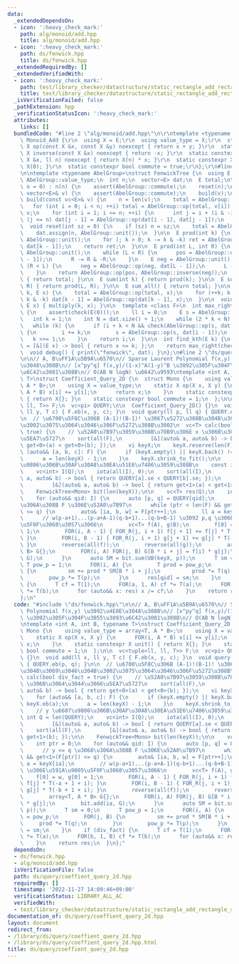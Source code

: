 ```yaml
---
data:
  _extendedDependsOn:
  - icon: ':heavy_check_mark:'
    path: alg/monoid/add.hpp
    title: alg/monoid/add.hpp
  - icon: ':heavy_check_mark:'
    path: ds/fenwick.hpp
    title: ds/fenwick.hpp
  _extendedRequiredBy: []
  _extendedVerifiedWith:
  - icon: ':heavy_check_mark:'
    path: test/library_checker/datastructure/static_rectangle_add_rectangle_sum2.test.cpp
    title: test/library_checker/datastructure/static_rectangle_add_rectangle_sum2.test.cpp
  _isVerificationFailed: false
  _pathExtension: hpp
  _verificationStatusIcon: ':heavy_check_mark:'
  attributes:
    links: []
  bundledCode: "#line 2 \"alg/monoid/add.hpp\"\n\r\ntemplate <typename E>\r\nstruct\
    \ Monoid_Add {\r\n  using X = E;\r\n  using value_type = X;\r\n  static constexpr\
    \ X op(const X &x, const X &y) noexcept { return x + y; }\r\n  static constexpr\
    \ X inverse(const X &x) noexcept { return -x; }\r\n  static constexpr X power(const\
    \ X &x, ll n) noexcept { return X(n) * x; }\r\n  static constexpr X unit() { return\
    \ X(0); }\r\n  static constexpr bool commute = true;\r\n};\r\n#line 3 \"ds/fenwick.hpp\"\
    \n\ntemplate <typename AbelGroup>\nstruct FenwickTree {\n  using E = typename\
    \ AbelGroup::value_type;\n  int n;\n  vector<E> dat;\n  E total;\n\n  FenwickTree(int\
    \ n = 0) : n(n) {\n    assert(AbelGroup::commute);\n    reset(n);\n  }\n  FenwickTree(const\
    \ vector<E>& v) {\n    assert(AbelGroup::commute);\n    build(v);\n  }\n\n  void\
    \ build(const vc<E>& v) {\n    n = len(v);\n    total = AbelGroup::unit();\n \
    \   for (int i = 0; i < n; ++i) total = AbelGroup::op(total, v[i]);\n    dat =\
    \ v;\n    for (int i = 1; i <= n; ++i) {\n      int j = i + (i & -i);\n      if\
    \ (j <= n) dat[j - 1] = AbelGroup::op(dat[i - 1], dat[j - 1]);\n    }\n  }\n\n\
    \  void reset(int sz = 0) {\n    if (sz) n = sz;\n    total = AbelGroup::unit();\n\
    \    dat.assign(n, AbelGroup::unit());\n  }\n\n  E prod(int k) {\n    E ret =\
    \ AbelGroup::unit();\n    for (; k > 0; k -= k & -k) ret = AbelGroup::op(ret,\
    \ dat[k - 1]);\n    return ret;\n  }\n\n  E prod(int L, int R) {\n    E pos =\
    \ AbelGroup::unit();\n    while (L < R) {\n      pos = AbelGroup::op(pos, dat[R\
    \ - 1]);\n      R -= R & -R;\n    }\n    E neg = AbelGroup::unit();\n    while\
    \ (R < L) {\n      neg = AbelGroup::op(neg, dat[L - 1]);\n      L -= L & -L;\n\
    \    }\n    return AbelGroup::op(pos, AbelGroup::inverse(neg));\n  }\n\n  E prod_all()\
    \ { return total; }\n\n  E sum(int k) { return prod(k); }\n\n  E sum(int L, int\
    \ R) { return prod(L, R); }\n\n  E sum_all() { return total; }\n\n  void multiply(int\
    \ k, E x) {\n    total = AbelGroup::op(total, x);\n    for (++k; k <= n; k +=\
    \ k & -k) dat[k - 1] = AbelGroup::op(dat[k - 1], x);\n  }\n\n  void add(int k,\
    \ E x) { multiply(k, x); }\n\n  template <class F>\n  int max_right(F& check)\
    \ {\n    assert(check(E(0)));\n    ll i = 0;\n    E s = AbelGroup::unit();\n \
    \   int k = 1;\n    int N = dat.size() + 1;\n    while (2 * k < N) k *= 2;\n \
    \   while (k) {\n      if (i + k < N && check(AbelGroup::op(s, dat[i + k - 1])))\
    \ {\n        i += k;\n        s = AbelGroup::op(s, dat[i - 1]);\n      }\n   \
    \   k >>= 1;\n    }\n    return i;\n  }\n\n  int find_kth(E k) {\n    auto check\
    \ = [&](E x) -> bool { return x <= k; };\n    return max_right(check);\n  }\n\n\
    \  void debug() { print(\"fenwick\", dat); }\n};\n#line 2 \"ds/query/coeffient_query_2d.hpp\"\
    \n\n// A, B\uFF1A\u5B9A\u6570\n// Sparse Laurent Polynomial f(x,y) \u3092\u4E0E\
    \u3048\u308B\n// [x^py^q] f(x,y)/(1-x)^A(1-y)^B \u3092\u305F\u304F\u3055\u3093\
    \u6C42\u3081\u308B\n// O(AB N logN) \u6642\u9593\ntemplate <int A, int B, typename\
    \ T>\nstruct Coefficient_Query_2D {\n  struct Mono {\n    using value_type = array<T,\
    \ A * B>;\n    using X = value_type;\n    static X op(X x, X y) {\n      FOR(i,\
    \ A * B) x[i] += y[i];\n      return x;\n    }\n    static constexpr X unit()\
    \ { return X{}; }\n    static constexpr bool commute = 1;\n  };\n\n  vc<tuple<ll,\
    \ ll, T>> F;\n  vc<pi> QUERY;\n\n  Coefficient_Query_2D() {}\n  void add(ll x,\
    \ ll y, T c) { F.eb(x, y, c); }\n  void query(ll p, ll q) { QUERY.eb(p, q); }\n\
    \n  // \u6700\u5F8C\u306B (A-1)!(B-1)! \u3067\u5272\u308B\u304B\u3069\u3046\u304B\
    \u3002\u3075\u3064\u3046\u306F\u5272\u308B\u3002\n  vc<T> calc(bool div_fact =\
    \ true) {\n    // \u52A0\u7B97\u3059\u308B\u70B9\u306E x \u306B\u3064\u3044\u3066\
    \u5EA7\u5727\n    sort(all(F),\n         [&](auto& a, auto& b) -> bool { return\
    \ get<0>(a) < get<0>(b); });\n    vi keyX;\n    keyX.reserve(len(F));\n    for\
    \ (auto&& [a, b, c]: F) {\n      if (keyX.empty() || keyX.back() != a) keyX.eb(a);\n\
    \      a = len(keyX) - 1;\n    }\n    keyX.shrink_to_fit();\n\n    // y \u6607\
    \u9806\u306B\u30AF\u30A8\u30EA\u51E6\u7406\u3059\u308B\n    const int Q = len(QUERY);\n\
    \    vc<int> I(Q);\n    iota(all(I), 0);\n    sort(all(I),\n         [&](auto&\
    \ a, auto& b) -> bool { return QUERY[a].se < QUERY[b].se; });\n    sort(all(F),\n\
    \         [&](auto& a, auto& b) -> bool { return get<1>(a) < get<1>(b); });\n\n\
    \    FenwickTree<Mono> bit(len(keyX));\n\n    vc<T> res(Q);\n    int ptr = 0;\n\
    \    for (auto&& qid: I) {\n      auto [p, q] = QUERY[qid];\n      // y <= q \u3068\
    \u306A\u308B F \u306E\u52A0\u7B97\n      while (ptr < len(F) && get<1>(F[ptr])\
    \ <= q) {\n        auto& [ia, b, w] = F[ptr++];\n        ll a = keyX[ia];\n  \
    \      // w(p-a+1)...(p-a+A-1)(q-b+1)...(q-b+B-1) \u3092 p,q \u306E\u591A\u9805\
    \u5F0F\u3068\u3057\u3066\n        vc<T> f(A), g(B);\n        f[0] = w, g[0] =\
    \ 1;\n        FOR(i, A - 1) { FOR_R(j, i + 1) f[j + 1] += f[j] * T(-a + 1 + i);\
    \ }\n        FOR(i, B - 1) { FOR_R(j, i + 1) g[j + 1] += g[j] * T(-b + 1 + i);\
    \ }\n        reverse(all(f));\n        reverse(all(g));\n        array<T, A *\
    \ B> G{};\n        FOR(i, A) FOR(j, B) G[B * i + j] = f[i] * g[j];\n        bit.add(ia,\
    \ G);\n      }\n      auto SM = bit.sum(UB(keyX, p));\n      T sm = 0;\n     \
    \ T pow_p = 1;\n      FOR(i, A) {\n        T prod = pow_p;\n        FOR(j, B)\
    \ {\n          sm += prod * SM[B * i + j];\n          prod *= T(q);\n        }\n\
    \        pow_p *= T(p);\n      }\n      res[qid] = sm;\n    }\n    if (div_fact)\
    \ {\n      T cf = T(1);\n      FOR(a, 1, A) cf *= T(a);\n      FOR(b, 1, B) cf\
    \ *= T(b);\n      for (auto&& x: res) x /= cf;\n    }\n    return res;\n  }\n\
    };\n"
  code: "#include \"ds/fenwick.hpp\"\n\n// A, B\uFF1A\u5B9A\u6570\n// Sparse Laurent\
    \ Polynomial f(x,y) \u3092\u4E0E\u3048\u308B\n// [x^py^q] f(x,y)/(1-x)^A(1-y)^B\
    \ \u3092\u305F\u304F\u3055\u3093\u6C42\u3081\u308B\n// O(AB N logN) \u6642\u9593\
    \ntemplate <int A, int B, typename T>\nstruct Coefficient_Query_2D {\n  struct\
    \ Mono {\n    using value_type = array<T, A * B>;\n    using X = value_type;\n\
    \    static X op(X x, X y) {\n      FOR(i, A * B) x[i] += y[i];\n      return\
    \ x;\n    }\n    static constexpr X unit() { return X{}; }\n    static constexpr\
    \ bool commute = 1;\n  };\n\n  vc<tuple<ll, ll, T>> F;\n  vc<pi> QUERY;\n\n  Coefficient_Query_2D()\
    \ {}\n  void add(ll x, ll y, T c) { F.eb(x, y, c); }\n  void query(ll p, ll q)\
    \ { QUERY.eb(p, q); }\n\n  // \u6700\u5F8C\u306B (A-1)!(B-1)! \u3067\u5272\u308B\
    \u304B\u3069\u3046\u304B\u3002\u3075\u3064\u3046\u306F\u5272\u308B\u3002\n  vc<T>\
    \ calc(bool div_fact = true) {\n    // \u52A0\u7B97\u3059\u308B\u70B9\u306E x\
    \ \u306B\u3064\u3044\u3066\u5EA7\u5727\n    sort(all(F),\n         [&](auto& a,\
    \ auto& b) -> bool { return get<0>(a) < get<0>(b); });\n    vi keyX;\n    keyX.reserve(len(F));\n\
    \    for (auto&& [a, b, c]: F) {\n      if (keyX.empty() || keyX.back() != a)\
    \ keyX.eb(a);\n      a = len(keyX) - 1;\n    }\n    keyX.shrink_to_fit();\n\n\
    \    // y \u6607\u9806\u306B\u30AF\u30A8\u30EA\u51E6\u7406\u3059\u308B\n    const\
    \ int Q = len(QUERY);\n    vc<int> I(Q);\n    iota(all(I), 0);\n    sort(all(I),\n\
    \         [&](auto& a, auto& b) -> bool { return QUERY[a].se < QUERY[b].se; });\n\
    \    sort(all(F),\n         [&](auto& a, auto& b) -> bool { return get<1>(a) <\
    \ get<1>(b); });\n\n    FenwickTree<Mono> bit(len(keyX));\n\n    vc<T> res(Q);\n\
    \    int ptr = 0;\n    for (auto&& qid: I) {\n      auto [p, q] = QUERY[qid];\n\
    \      // y <= q \u3068\u306A\u308B F \u306E\u52A0\u7B97\n      while (ptr < len(F)\
    \ && get<1>(F[ptr]) <= q) {\n        auto& [ia, b, w] = F[ptr++];\n        ll\
    \ a = keyX[ia];\n        // w(p-a+1)...(p-a+A-1)(q-b+1)...(q-b+B-1) \u3092 p,q\
    \ \u306E\u591A\u9805\u5F0F\u3068\u3057\u3066\n        vc<T> f(A), g(B);\n    \
    \    f[0] = w, g[0] = 1;\n        FOR(i, A - 1) { FOR_R(j, i + 1) f[j + 1] +=\
    \ f[j] * T(-a + 1 + i); }\n        FOR(i, B - 1) { FOR_R(j, i + 1) g[j + 1] +=\
    \ g[j] * T(-b + 1 + i); }\n        reverse(all(f));\n        reverse(all(g));\n\
    \        array<T, A * B> G{};\n        FOR(i, A) FOR(j, B) G[B * i + j] = f[i]\
    \ * g[j];\n        bit.add(ia, G);\n      }\n      auto SM = bit.sum(UB(keyX,\
    \ p));\n      T sm = 0;\n      T pow_p = 1;\n      FOR(i, A) {\n        T prod\
    \ = pow_p;\n        FOR(j, B) {\n          sm += prod * SM[B * i + j];\n     \
    \     prod *= T(q);\n        }\n        pow_p *= T(p);\n      }\n      res[qid]\
    \ = sm;\n    }\n    if (div_fact) {\n      T cf = T(1);\n      FOR(a, 1, A) cf\
    \ *= T(a);\n      FOR(b, 1, B) cf *= T(b);\n      for (auto&& x: res) x /= cf;\n\
    \    }\n    return res;\n  }\n};"
  dependsOn:
  - ds/fenwick.hpp
  - alg/monoid/add.hpp
  isVerificationFile: false
  path: ds/query/coeffient_query_2d.hpp
  requiredBy: []
  timestamp: '2022-11-27 14:09:46+09:00'
  verificationStatus: LIBRARY_ALL_AC
  verifiedWith:
  - test/library_checker/datastructure/static_rectangle_add_rectangle_sum2.test.cpp
documentation_of: ds/query/coeffient_query_2d.hpp
layout: document
redirect_from:
- /library/ds/query/coeffient_query_2d.hpp
- /library/ds/query/coeffient_query_2d.hpp.html
title: ds/query/coeffient_query_2d.hpp
---
```

